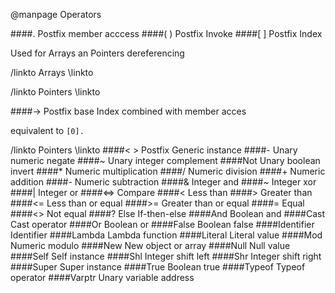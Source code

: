 
@manpage Operators

####.
Postfix member acccess
####( )
Postfix Invoke
####[ ]
Postfix Index

Used for Arrays an Pointers dereferencing

/linkto Arrays \linkto

/linkto Pointers \linkto

####->
Postfix base Index combined with member acces

equivalent to `[0].`

/linkto Pointers \linkto
####< >
Postfix Generic instance
####-
Unary numeric negate
####~
Unary integer complement
####Not
Unary boolean invert
####*
Numeric multiplication
####/
Numeric division
####+
Numeric addition
####-
Numeric subtraction
####&
Integer and
####~
Integer xor
####|
Integer or
####<=>
Compare
####<
Less than
####>
Greater than
####<=
Less than or equal
####>=
Greater than or equal
####=
Equal
####<>
Not equal
####? Else
If-then-else
####And
Boolean and
####Cast
Cast operator
####Or
Boolean or
####False
Boolean false
####Identifier
Identifier
####Lambda
Lambda function
####Literal
Literal value
####Mod
Numeric modulo
####New
New object or array
####Null
Null value
####Self
Self instance
####Shl
Integer shift left
####Shr
Integer shift right
####Super
Super instance
####True
Boolean true
####Typeof
Typeof operator
####Varptr
Unary variable address
